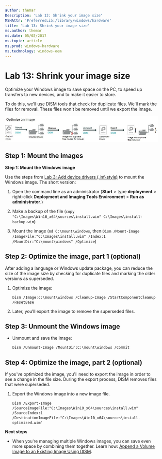```yaml
---
author: themar
Description: 'Lab 13: Shrink your image size'
MSHAttr: 'PreferredLib:/library/windows/hardware'
title: 'Lab 13: Shrink your image size'
ms.author: themar
ms.date: 05/02/2017
ms.topic: article
ms.prod: windows-hardware
ms.technology: windows-oem
---
```


# Lab 13: Shrink your image size

Optimize your Windows image to save space on the PC, to speed up transfers to new devices, and to make it easier to store.

To do this, we'll use DISM tools that check for duplicate files. We'll mark the files for removal. These files won't be removed until we export the image. 

   ![image: Mount the image, mark duplicate files for removal, unmount the image, then export the image.](images/dism-shrink-image.jpg)

## <span id="Mount_the_images"></span>Step 1: Mount the images

**Step 1: Mount the Windows image**

Use the steps from [Lab 3: Add device drivers (.inf-style)](add-device-drivers.md) to mount the Windows image. The short version:

1.  Open the command line as an administrator (**Start** > type **deployment** > right-click **Deployment and Imaging Tools Environment** > **Run as administrator**.)

2.  Make a backup of the file (`copy "C:\Images\Win10_x64\sources\install.wim" C:\Images\install-backup.wim`)

3.  Mount the image (`md C:\mount\windows`, then `Dism /Mount-Image /ImageFile:"C:\Images\install.wim" /Index:1 /MountDir:"C:\mount\windows" /Optimize`)

## <span id="Optimizing_the_image_part_1"></span><span id="optimizing_the_image_part_1"></span><span id="OPTIMIZING_THE_IMAGE_PART_1"></span>Step 2: Optimize the image, part 1 (optional)

After adding a language or Windows update package, you can reduce the size of the image size by checking for duplicate files and marking the older versions as superseded.

1.  Optimize the image:

    ```
    Dism /Image:c:\mount\windows /Cleanup-Image /StartComponentCleanup /ResetBase
    ```

2.  Later, you'll export the image to remove the superseded files.

## <span id="BKMK_SaveImage"></span><span id="bkmk_saveimage"></span><span id="BKMK_SAVEIMAGE"></span>Step 3: Unmount the Windows image


-   Unmount and save the image:

    ```
    Dism /Unmount-Image /MountDir:C:\mount\windows /Commit
    ```

## <span id="Optimizing_the_image_part_2"></span><span id="optimizing_the_image_part_2"></span><span id="OPTIMIZING_THE_IMAGE_PART_2"></span>Step 4: Optimize the image, part 2 (optional)

If you've optimized the image, you'll need to export the image in order to see a change in the file size. During the export process, DISM removes files that were superseded.

1.  Export the Windows image into a new image file.

    ```
    Dism /Export-Image /SourceImageFile:"C:\Images\Win10_x64\sources\install.wim" /SourceIndex:1 /DestinationImageFile:"C:\Images\Win10_x64\sources\install-optimized.wim"
    ```

**Next steps**

*  When you're managing multiple Windows images, you can save even more space by combining them together. Learn how: [Append a Volume Image to an Existing Image Using DISM](append-a-volume-image-to-an-existing-image-using-dism--s14.md).
